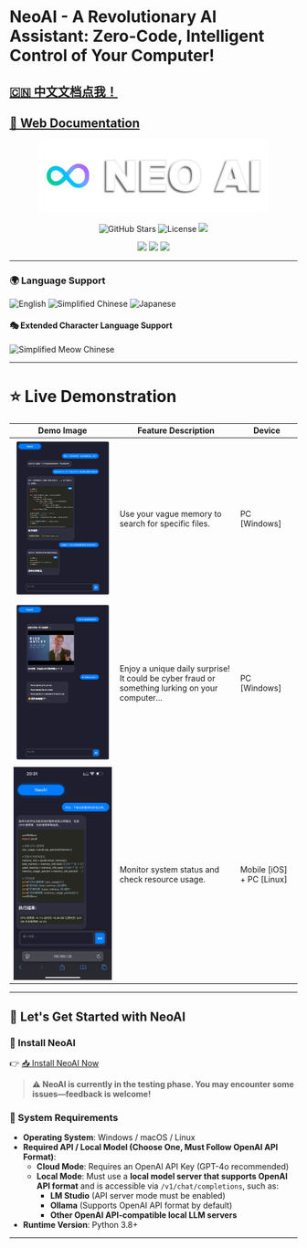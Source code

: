 # NeoAI - A Revolutionary AI Assistant: Zero-Code, Intelligent Control of Your Computer!

## [🇨🇳 中文文档点我！](docs/README(zh-CN).md)

## [📖 Web Documentation](https://thed0ublec.github.io/NeoAI)

<p align="center">
  <img src="docs/images/LOGO.png" alt="Logo" width="400" />
</p>

<p align="center">
  <img src="https://img.shields.io/badge/STARS-%E2%AD%90%2051-white?style=for-the-badge" alt="GitHub Stars">
  <img src="https://img.shields.io/badge/LICENSE-MIT-purple?style=for-the-badge" alt="License">
  <img src="https://img.shields.io/badge/OPENAI%20API-REQUIRED-red?style=for-the-badge">
</p>

<p align="center">
  <img src="https://img.shields.io/badge/PLATFORM-WINDOWS-0078D6?style=for-the-badge">
  <img src="https://img.shields.io/badge/PLATFORM-macOS-292E33?style=for-the-badge">
  <img src="https://img.shields.io/badge/PLATFORM-LINUX-1793D1?style=for-the-badge">
</p>

---

### 🌍 Language Support

![English](https://img.shields.io/badge/Language-🇺🇸English-blue?style=for-the-badge)
![Simplified Chinese](https://img.shields.io/badge/语言-🇨🇳简体中文-red?style=for-the-badge)
![Japanese](https://img.shields.io/badge/言語-🇯🇵日本語-pink?style=for-the-badge)

#### 🎭 Extended Character Language Support

![Simplified Meow Chinese](https://img.shields.io/badge/语言-🇨🇳简喵体中文🐱-red?style=for-the-badge)

---

# ⭐ Live Demonstration

| Demo Image                 | Feature Description                                                   | Device                        |
| -------------------------- | ------------------------------------------------------------------- | ----------------------------- |
| ![alt text](docs/images/demo-1.png) | Use your vague memory to search for specific files.                  | PC [Windows]                  |
| ![alt text](docs/images/demo-2.png) | Enjoy a unique daily surprise! It could be cyber fraud or something lurking on your computer... | PC [Windows]                  |
| ![alt text](docs/images/demo-3.png) | Monitor system status and check resource usage.                      | Mobile [iOS] + PC [Linux]     |

---

## 🚀 Let's Get Started with NeoAI

### **🔹 Install NeoAI**

👉 [📥 Install NeoAI Now](https://thed0ublec.github.io/NeoAI/#/en/installation)

> **⚠️ NeoAI is currently in the testing phase. You may encounter some issues—feedback is welcome!**

### **🔹 System Requirements**

- **Operating System**: Windows / macOS / Linux
- **Required API / Local Model (Choose One, Must Follow OpenAI API Format)**:
  - **Cloud Mode**: Requires an OpenAI API Key (GPT-4o recommended)
  - **Local Mode**: Must use a **local model server that supports OpenAI API format** and is accessible via `/v1/chat/completions`, such as:
    - **LM Studio** (API server mode must be enabled)
    - **Ollama** (Supports OpenAI API format by default)
    - **Other OpenAI API-compatible local LLM servers**
- **Runtime Version**: Python 3.8+

---


